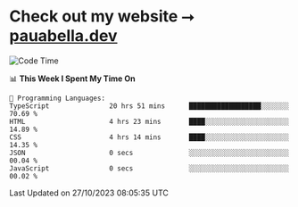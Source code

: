 # Check out my website ⭢ [pauabella.dev](https://pauabella.dev)

<!--START_SECTION:waka-->
![Code Time](http://img.shields.io/badge/Code%20Time-2%2C610%20hrs%2028%20mins-blue)

📊 **This Week I Spent My Time On** 

```text
💬 Programming Languages: 
TypeScript               20 hrs 51 mins      ██████████████████░░░░░░░   70.69 % 
HTML                     4 hrs 23 mins       ████░░░░░░░░░░░░░░░░░░░░░   14.89 % 
CSS                      4 hrs 14 mins       ████░░░░░░░░░░░░░░░░░░░░░   14.35 % 
JSON                     0 secs              ░░░░░░░░░░░░░░░░░░░░░░░░░   00.04 % 
JavaScript               0 secs              ░░░░░░░░░░░░░░░░░░░░░░░░░   00.02 % 
```


 Last Updated on 27/10/2023 08:05:35 UTC
<!--END_SECTION:waka-->
